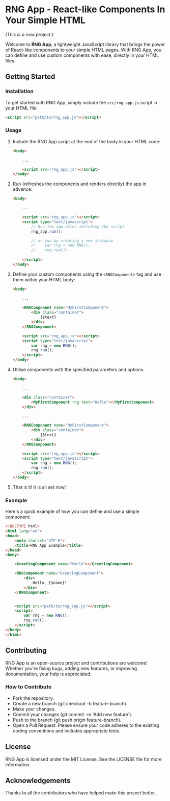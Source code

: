 # RNG App - React-like Components In Your Simple HTML

_(This is a new project.)_

Welcome to **RNG App**, a lightweight JavaScript library that brings the power of React-like components to your simple HTML pages. With RNG App, you can define and use custom components with ease, directly in your HTML files.

## Getting Started

### Installation

To get started with RNG App, simply include the `src/rng_app.js` script in your HTML file:

```html
<script src="path/to/rng_app.js"></script>
```

### Usage
1. Include the RNG App script at the end of the body in your HTML code:
    ```html
    <body>

        ...

        <script src="rng_app.js"></script>
    </body>
    ```

2. Run (refreshes the components and renders directly) the app in advance:
    ```html
    <body>

        ...

        <script src="rng_app.js"></script>
        <script type="text/javascript">
            // Run the app after including the script
            rng_app.run();

            // or run by creating a new instance
            //    var rng = new RNG();
            //    rng.run();
            
        </script>
    </body>
    ```

3. Define your custom components using the `<RNGComponent>` tag and use them within your HTML body:


    ```html
    <body>
        
        ...

        <RNGComponent name="MyFirstComponent">
            <div class="container">
                {$text}
            </div>
        </RNGComponent>

        <script src="rng_app.js"></script>
        <script type="text/javascript">
            var rng = new RNG();
            rng.run();
        </script>
    </body>
    ```

4. Utilise components with the specified parameters and options:

    ```html
    <body>

        ...

        <div class="container">
            <MyFirstComponent rng text="Hello"></MyFirstComponent>
        </div>

        ...

        <RNGComponent name="MyFirstComponent">
            <div class="container">
                {$text}
            </div>
        </RNGComponent>

        <script src="rng_app.js"></script>
        <script type="text/javascript">
            var rng = new RNG();
            rng.run();
        </script>
    </body>
    ```

5. That is it! It is all set now!



### Example
Here's a quick example of how you can define and use a simple component:

```html
<!DOCTYPE html>
<html lang="en">
<head>
    <meta charset="UTF-8">
    <title>RNG App Example</title>
</head>
<body>

    <GreetingComponent name="World"></GreetingComponent>

    <RNGComponent name="GreetingComponent">
        <div>
            Hello, {$name}!
        </div>
    </RNGComponent>


    <script src="path/to/rng_app.js"></script>
    <script>
        var rng = new RNG();
        rng.run();
    </script>
</body>
</html>
```

## Contributing
RNG App is an open-source project and contributions are welcome! Whether you're fixing bugs, adding new features, or improving documentation, your help is appreciated.

### How to Contribute
- Fork the repository.
- Create a new branch (git checkout -b feature-branch).
- Make your changes.
- Commit your changes (git commit -m 'Add new feature').
- Push to the branch (git push origin feature-branch).
- Open a Pull Request.
Please ensure your code adheres to the existing coding conventions and includes appropriate tests.

## License
RNG App is licensed under the MIT License. See the LICENSE file for more information.

## Acknowledgements
Thanks to all the contributors who have helped make this project better.
